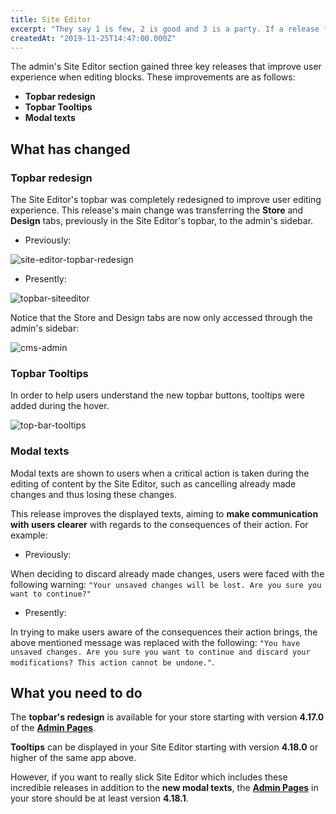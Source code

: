 ```yaml
---
title: Site Editor
excerpt: "They say 1 is few, 2 is good and 3 is a party. If a release for the Site Editor is already incredible, picture 3? Check out the new Topbar, complete with tooltips and new modal texts for the admin section."
createdAt: "2019-11-25T14:47:00.000Z"
---
```


The admin's Site Editor section gained three key releases that improve user experience when editing blocks. These improvements are as follows:

- **Topbar redesign**
- **Topbar Tooltips**
- **Modal texts**

## What has changed 

### Topbar redesign 

The Site Editor's topbar was completely redesigned to improve user editing experience. This release's main change was transferring the **Store** and **Design** tabs, previously in the Site Editor's topbar, to the admin's sidebar. 

- Previously: 

![site-editor-topbar-redesign](https://user-images.githubusercontent.com/52087100/69550686-34885c80-0f7a-11ea-9828-dba0f8c25958.png)

- Presently: 

![topbar-siteeditor](https://user-images.githubusercontent.com/52087100/69670780-6f21f000-1073-11ea-81ba-46c27d6b603f.png)

Notice that the Store and Design tabs are now only accessed through the admin's sidebar:

![cms-admin](https://user-images.githubusercontent.com/52087100/69668116-07b57180-106e-11ea-814a-da9f8fe1137f.png)

### Topbar Tooltips 

In order to help users understand the new topbar buttons, tooltips were added during the hover.

![top-bar-tooltips](https://user-images.githubusercontent.com/52087100/69668153-17cd5100-106e-11ea-8ab3-da48152ee78f.gif)

### Modal texts 

Modal texts are shown to users when a critical action is taken during the editing of content by the Site Editor, such as cancelling already made changes and thus losing these changes.

This release improves the displayed texts, aiming to **make communication with users clearer** with regards to the consequences of their action. For example:

- Previously: 

When deciding to discard already made changes, users were faced with the following warning: `"Your unsaved changes will be lost. Are you sure you want to continue?"`

- Presently: 

In trying to make users aware of the consequences their action brings, the above mentioned message was replaced with the following: `"You have unsaved changes. Are you sure you want to continue and discard your modifications? This action cannot be undone."`. 

## What you need to do 

The **topbar's redesign** is available for your store starting with version **4.17.0** of the [**Admin Pages**](https://vtex.io/docs/app/vtex.admin-pages). 

**Tooltips** can be displayed in your Site Editor starting with version **4.18.0** or higher of the same app above.

However, if you want to really slick Site Editor which includes these incredible releases in addition to the **new modal texts**, the [**Admin Pages**](https://vtex.io/docs/app/vtex.admin-pages) in your store should be at least version **4.18.1**.
